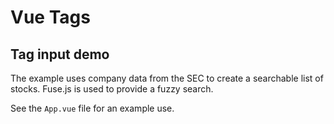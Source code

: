 # Vue Tags

## Tag input demo

The example uses company data from the SEC to create a searchable list of stocks.  Fuse.js is used to provide a fuzzy search.

See the `App.vue` file for an example use.
